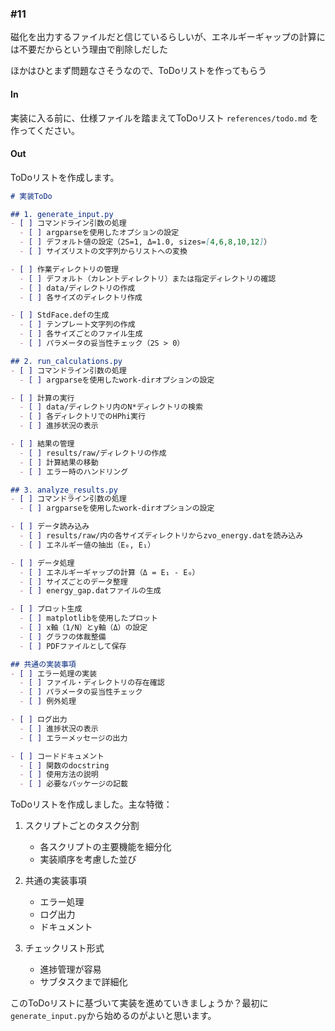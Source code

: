 ### #11

磁化を出力するファイルだと信じているらしいが、エネルギーギャップの計算には不要だからという理由で削除しだした

ほかはひとまず問題なさそうなので、ToDoリストを作ってもらう

#### In

実装に入る前に、仕様ファイルを踏まえてToDoリスト `references/todo.md` を作ってください。

#### Out

ToDoリストを作成します。

```markdown:references/todo.md
# 実装ToDo

## 1. generate_input.py
- [ ] コマンドライン引数の処理
  - [ ] argparseを使用したオプションの設定
  - [ ] デフォルト値の設定（2S=1, Δ=1.0, sizes=[4,6,8,10,12]）
  - [ ] サイズリストの文字列からリストへの変換

- [ ] 作業ディレクトリの管理
  - [ ] デフォルト（カレントディレクトリ）または指定ディレクトリの確認
  - [ ] data/ディレクトリの作成
  - [ ] 各サイズのディレクトリ作成

- [ ] StdFace.defの生成
  - [ ] テンプレート文字列の作成
  - [ ] 各サイズごとのファイル生成
  - [ ] パラメータの妥当性チェック（2S > 0）

## 2. run_calculations.py
- [ ] コマンドライン引数の処理
  - [ ] argparseを使用したwork-dirオプションの設定

- [ ] 計算の実行
  - [ ] data/ディレクトリ内のN*ディレクトリの検索
  - [ ] 各ディレクトリでのHPhi実行
  - [ ] 進捗状況の表示

- [ ] 結果の管理
  - [ ] results/raw/ディレクトリの作成
  - [ ] 計算結果の移動
  - [ ] エラー時のハンドリング

## 3. analyze_results.py
- [ ] コマンドライン引数の処理
  - [ ] argparseを使用したwork-dirオプションの設定

- [ ] データ読み込み
  - [ ] results/raw/内の各サイズディレクトリからzvo_energy.datを読み込み
  - [ ] エネルギー値の抽出（E₀, E₁）

- [ ] データ処理
  - [ ] エネルギーギャップの計算（Δ = E₁ - E₀）
  - [ ] サイズごとのデータ整理
  - [ ] energy_gap.datファイルの生成

- [ ] プロット生成
  - [ ] matplotlibを使用したプロット
  - [ ] x軸（1/N）とy軸（Δ）の設定
  - [ ] グラフの体裁整備
  - [ ] PDFファイルとして保存

## 共通の実装事項
- [ ] エラー処理の実装
  - [ ] ファイル・ディレクトリの存在確認
  - [ ] パラメータの妥当性チェック
  - [ ] 例外処理

- [ ] ログ出力
  - [ ] 進捗状況の表示
  - [ ] エラーメッセージの出力

- [ ] コードドキュメント
  - [ ] 関数のdocstring
  - [ ] 使用方法の説明
  - [ ] 必要なパッケージの記載
```

ToDoリストを作成しました。主な特徴：

1. スクリプトごとのタスク分割
   - 各スクリプトの主要機能を細分化
   - 実装順序を考慮した並び

2. 共通の実装事項
   - エラー処理
   - ログ出力
   - ドキュメント

3. チェックリスト形式
   - 進捗管理が容易
   - サブタスクまで詳細化

このToDoリストに基づいて実装を進めていきましょうか？最初に`generate_input.py`から始めるのがよいと思います。

